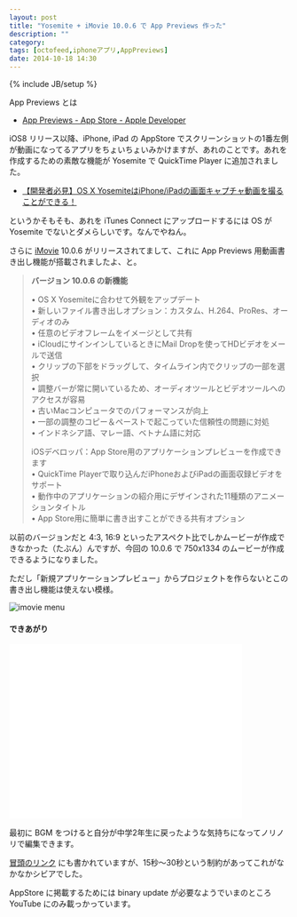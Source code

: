 ```yaml
---
layout: post
title: "Yosemite + iMovie 10.0.6 で App Previews 作った"
description: ""
category: 
tags: [octofeed,iphoneアプリ,AppPreviews]
date: 2014-10-18 14:30
---
```

{% include JB/setup %}

App Previews とは

+ [App Previews - App Store - Apple Developer](https://developer.apple.com/app-store/app-previews/)

iOS8 リリース以降、iPhone, iPad の AppStore でスクリーンショットの1番左側が動画になってるアプリをちょいちょいみかけますが、あれのことです。あれを作成するための素敵な機能が Yosemite で QuickTime Player に追加されました。

+ [【開発者必見】OS X YosemiteはiPhone/iPadの画面キャプチャ動画を撮ることができる！](http://wayohoo.com/mac/beginners/os-x-yosemite-is-possible-to-take-a-screen-capture-video-of-iphone-and-ipad.html)


というかそもそも、あれを iTunes Connect にアップロードするには OS が Yosemite でないとダメらしいです。なんでやねん。


さらに [iMovie](https://itunes.apple.com/jp/app/imovie/id408981434) 10.0.6 がリリースされてまして、これに App Previews 用動画書き出し機能が搭載されましたよ、と。


> **バージョン 10.0.6 の新機能**
> 
> • OS X Yosemiteに合わせて外観をアップデート  
> • 新しいファイル書き出しオプション：カスタム、H.264、ProRes、オーディオのみ  
> • 任意のビデオフレームをイメージとして共有  
> • iCloudにサインインしているときにMail Dropを使ってHDビデオをメールで送信  
> • クリップの下部をドラッグして、タイムライン内でクリップの一部を選択  
> • 調整バーが常に開いているため、オーディオツールとビデオツールへのアクセスが容易  
> • 古いMacコンピュータでのパフォーマンスが向上  
> • 一部の調整のコピー＆ペーストで起こっていた信頼性の問題に対処  
> • インドネシア語、マレー語、ベトナム語に対応  
> 
> iOSデベロッパ：App Store用のアプリケーションプレビューを作成できます  
> • QuickTime Playerで取り込んだiPhoneおよびiPadの画面収録ビデオをサポート  
> • 動作中のアプリケーションの紹介用にデザインされた11種類のアニメーションタイトル  
> • App Store用に簡単に書き出すことができる共有オプション 

以前のバージョンだと 4:3, 16:9 といったアスペクト比でしかムービーが作成できなかった（たぶん）んですが、今回の 10.0.6 で 750x1334 のムービーが作成できるようになりました。

ただし「新規アプリケーションプレビュー」からプロジェクトを作らないとこの書き出し機能は使えない模様。

![imovie menu]({{site.url}}/assets/entry/2014-10-18-imovie-menu.png)


#### できあがり

<iframe width="420" height="315" src="//www.youtube.com/embed/Z_myYbtF7xo" frameborder="0" allowfullscreen></iframe>

最初に BGM をつけると自分が中学2年生に戻ったような気持ちになってノリノリで編集できます。

[冒頭のリンク](https://developer.apple.com/app-store/app-previews/) にも書かれていますが、15秒〜30秒という制約があってこれがなかなかシビアでした。

AppStore に掲載するためには binary update が必要なようでいまのところ YouTube にのみ載っかっています。
